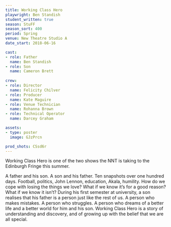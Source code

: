 ```yaml
---
title: Working Class Hero
playwright: Ben Standish
student_written: true
season: StuFF
season_sort: 400
period: Spring
venue: New Theatre Studio A
date_start: 2018-06-16

cast: 
- role: Father 
  name: Ben Standish 
- role: Son
  name: Cameron Brett 
  
crew:
- role: Director 
  name: Felicity Chilver 
- role: Producer
  name: Kate Maguire
- role: Venue Technician
  name: Rohanna Brown
- role: Technical Operator
  name: Darcey Graham

assets:
- type: poster
  image: GJzPrcn

prod_shots: CSsd6r
---
```

Working Class Hero is one of the two shows the NNT is taking to the Edinburgh Fringe this summer.

A father and his son. A son and his father.  Ten snapshots over one hundred days. Football, politics, John Lennon, education, Akala, humility.  How do we cope with losing the things we love?  What if we know it’s for a good reason?  What if we know it isn’t?  During his first semester at university, a son realises that his father is a person just like the rest of us.  A person who makes mistakes.  A person who struggles.  A person who dreams of a better life and a better world for him and his son.  Working Class Hero is a story of understanding and discovery, and of growing up with the belief that we are all special.
